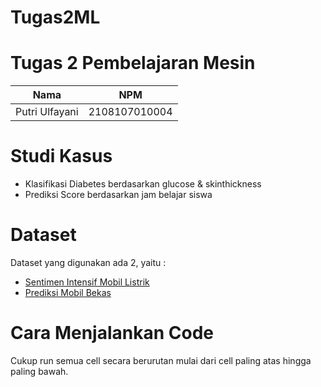# Tugas2ML

# Tugas 2 Pembelajaran Mesin

| Nama           |      NPM      |
| -------------- | :-----------: |
| Putri Ulfayani | 2108107010004 |

# Studi Kasus

- Klasifikasi Diabetes berdasarkan glucose & skinthickness
- Prediksi Score berdasarkan jam belajar siswa

# Dataset

Dataset yang digunakan ada 2, yaitu :

- [Sentimen Intensif Mobil Listrik](https://www.kaggle.com/code/billycemerson/analisis-sentimen-intensif-mobil-listrik-svm/notebook)
- [Prediksi Mobil Bekas ](https://www.kaggle.com/code/kelompok8ai/prediksi-mobil-bekas-dengan-metode-knn/notebook)

# Cara Menjalankan Code

Cukup run semua cell secara berurutan mulai dari cell paling atas hingga paling bawah.
